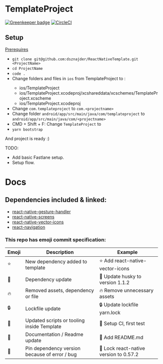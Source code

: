 # TemplateProject

[![Greenkeeper badge](https://badges.greenkeeper.io/dsznajder/ReactNativeTemplate.svg)](https://greenkeeper.io/)
[![CircleCI](https://circleci.com/gh/dsznajder/ReactNativeTemplate/tree/master.svg?style=svg)](https://circleci.com/gh/dsznajder/ReactNativeTemplate/tree/master)

## Setup

[Prerequires](https://gist.github.com/dsznajder/6cc186491f53ca9b1be7eebdf68ab5c5)

- `git clone git@github.com:dsznajder/ReactNativeTemplate.git <ProjectName>`
- `cd ProjectName`
- `code .`
- Change folders and files in `ios` from TemplateProject to <ProjectName>:
  - ios/TemplateProject
  - ios/TemplateProject.xcodeproj/xcshareddata/xcschemes/TemplateProject.xcscheme
  - ios/TemplateProject.xcodeproj
- Change `com.templateproject` to `com.<projectname>`
- Change folder `android/app/src/main/java/com/templateproject` to `android/app/src/main/java/com/<projectname>`
- CMD + Shift + F: Change `TemplateProject` to <ProjectName>
- `yarn bootstrap`

And project is ready :)

TODO:

- Add basic Fastlane setup.
- Setup flow.

# Docs

## Dependencies included & linked:
  - [react-native-gesture-handler](https://github.com/kmagiera/react-native-gesture-handler)
  - [react-native-screens](https://github.com/kmagiera/react-native-screens)
  - [react-native-vector-icons](https://github.com/oblador/react-native-vector-icons)
  - [react-navigation](https://github.com/react-navigation/react-navigation)


### This repo has emoji commit specification:

| Emoji    | Description                                   | Example                                   |
| -------- | --------------------------------------------- | ----------------------------------------- |
| :star:   | New dependency added to template              | :star: Add react-native-vector-icons      |
| :gem:    | Dependency update                             | :gem: Update husky to version 1.1.2       |
| :fire:   | Removed assets, dependency or file            | :fire: Remove unnecessary assets          |
| :lock:   | Lockfile update                               | :lock: Update lockfile yarn.lock          |
| :wrench: | Updated scripts or tooling inside Template    | :wrench: Setup CI, first test             |
| :memo:   | Documentation / Readme update                 | :memo: Add README.md                      |
| :bug:    | Pin dependency version because of error / bug | :bug: Lock react-native version to 0.57.2 |
